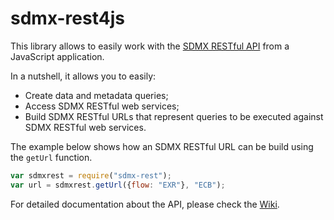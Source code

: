 # sdmx-rest4js

This library allows to easily work with the [SDMX RESTful API](https://github.com/sdmx-twg/sdmx-rest) from a JavaScript application.

In a nutshell, it allows you to easily:
- Create data and metadata queries;
- Access SDMX RESTful web services;
- Build SDMX RESTful URLs that represent queries to be executed against SDMX RESTful web services.

The example below shows how an SDMX RESTful URL can be build using the `getUrl` function.

```JavaScript
var sdmxrest = require("sdmx-rest");
var url = sdmxrest.getUrl({flow: "EXR"}, "ECB");
```

For detailed documentation about the API, please check the [Wiki](https://github.com/sosna/sdmx-rest4js/wiki).
